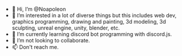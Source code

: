 - 👋 Hi, I’m @Noapoleon
- 👀 I’m interested in a lot of diverse things but this includes web dev, graphics programming, drawing and painting, 3d modeling, 3d sculpting, unreal engine, unity, blender, etc.
- 🌱 I’m currently learning discord bot programming with discord.js.
- 💞️ I’m not looking to collaborate.
- 📫 Don't reach me.

<!---
Noapoleon/Noapoleon is a ✨ special ✨ repository because its `README.md` (this file) appears on your GitHub profile.
You can click the Preview link to take a look at your changes.
--->
